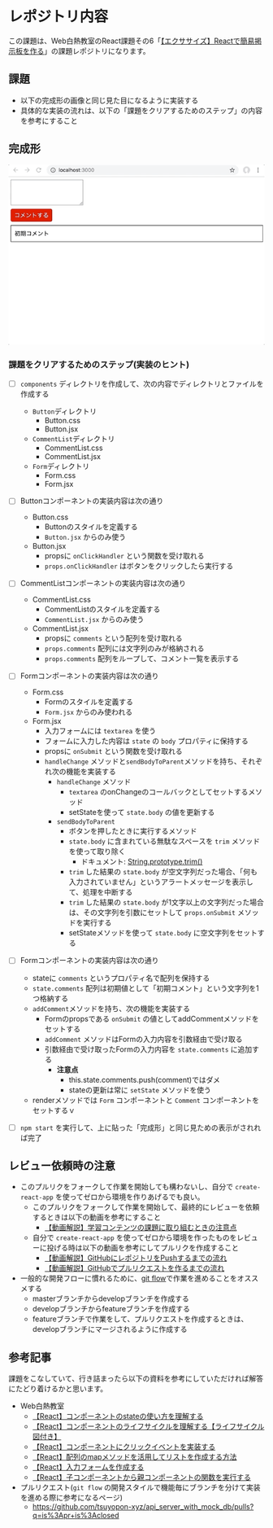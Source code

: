 # レポジトリ内容

この課題は、Web白熱教室のReact課題その6「[【エクササイズ】Reactで簡易掲示板を作る](https://tsuyopon.xyz/learning-contents/web-dev/javascript/react/js-exercise-for-react-6/)」の課題レポジトリになります。

## 課題

- 以下の完成形の画像と同じ見た目になるように実装する
- 具体的な実装の流れは、以下の「課題をクリアするためのステップ」の内容を参考にすること

## 完成形

![](images_for_exercise/complete-js-exercise-for-react-6.gif)

### 課題をクリアするためのステップ(実装のヒント)

- [ ] `components` ディレクトリを作成して、次の内容でディレクトリとファイルを作成する
    - `Button`ディレクトリ
        - Button.css
        - Button.jsx
    - `CommentList`ディレクトリ
        - CommentList.css
        - CommentList.jsx
    - `Form`ディレクトリ
        - Form.css
        - Form.jsx
- [ ] Buttonコンポーネントの実装内容は次の通り
    - Button.css
        - Buttonのスタイルを定義する
        - `Button.jsx` からのみ使う
    - Button.jsx
        - propsに `onClickHandler` という関数を受け取れる
        - `props.onClickHandler` はボタンをクリックしたら実行する
- [ ] CommentListコンポーネントの実装内容は次の通り
    - CommentList.css
        - CommentListのスタイルを定義する
        - `CommentList.jsx` からのみ使う
    - CommentList.jsx
        - propsに `comments` という配列を受け取れる
        - `props.comments` 配列には文字列のみが格納される
        - `props.comments` 配列をループして、コメント一覧を表示する
- [ ] Formコンポーネントの実装内容は次の通り
    - Form.css
        - Formのスタイルを定義する
        - `Form.jsx` からのみ使われる
    - Form.jsx
        - 入力フォームには `textarea` を使う
        - フォームに入力した内容は `state` の `body` プロパティに保持する
        - propsに `onSubmit` という関数を受け取れる
        - `handleChange` メソッドと`sendBodyToParent`メソッドを持ち、それぞれ次の機能を実装する
            - `handleChange` メソッド
                - `textarea` のonChangeのコールバックとしてセットするメソッド
                - setStateを使って `state.body` の値を更新する
            - `sendBodyToParent`
                - ボタンを押したときに実行するメソッド
                - `state.body` に含まれている無駄なスペースを `trim` メソッドを使って取り除く
                    - ドキュメント: [String.prototype.trim()](https://developer.mozilla.org/ja/docs/Web/JavaScript/Reference/Global_Objects/String/trim)
                - `trim` した結果の `state.body` が空文字列だった場合、「何も入力されていません」というアラートメッセージを表示して、処理を中断する
                - `trim` した結果の `state.body` が1文字以上の文字列だった場合は、その文字列を引数にセットして `props.onSubmit` メソッドを実行する
                - setStateメソッドを使って `state.body` に空文字列をセットする
- [ ] Formコンポーネントの実装内容は次の通り
    - stateに `comments` というプロパティ名で配列を保持する
    - `state.comments` 配列は初期値として「初期コメント」という文字列を1つ格納する
    - `addComment`メソッドを持ち、次の機能を実装する
        - Formのpropsである `onSubmit` の値としてaddCommentメソッドをセットする
        - `addComment` メソッドはFormの入力内容を引数経由で受け取る
        - 引数経由で受け取ったFormの入力内容を `state.comments` に追加する
            - **注意点**
                - this.state.comments.push(comment)ではダメ
                - stateの更新は常に `setState` メソッドを使う
    - renderメソッドでは `Form` コンポーネントと `Comment` コンポーネントをセットするｖ
- [ ] `npm start` を実行して、上に貼った「完成形」と同じ見ための表示がされれば完了


## レビュー依頼時の注意

- このプルリクをフォークして作業を開始しても構わないし、自分で `create-react-app` を使ってゼロから環境を作りあげるでも良い。
    - このプルリクをフォークして作業を開始して、最終的にレビューを依頼するときは以下の動画を参考にすること
        - [【動画解説】学習コンテンツの課題に取り組むときの注意点](https://tsuyopon.xyz/learning-contents/github/when-you-try-the-excercise-of-learning-contents/)
    - 自分で `create-react-app` を使ってゼロから環境を作ったものをレビューに投げる時は以下の動画を参考にしてプルリクを作成すること
        - [【動画解説】GitHubにレポジトリをPushするまでの流れ](https://tsuyopon.xyz/learning-contents/github/how-to-push-a-local-repository-to-the-github/)
        - [【動画解説】GitHubでプルリクエストを作るまでの流れ](https://tsuyopon.xyz/learning-contents/github/how-to-create-a-pull-request-on-github/)
- 一般的な開発フローに慣れるために、[git flow](https://qiita.com/KosukeSone/items/514dd24828b485c69a05)で作業を進めることをオススメする
    - masterブランチからdevelopブランチを作成する
    - developブランチからfeatureブランチを作成する
    - featureブランチで作業をして、プルリクエストを作成するときは、developブランチにマージされるように作成する

## 参考記事

課題をこなしていて、行き詰まったら以下の資料を参考にしていただければ解答にたどり着けるかと思います。

- Web白熱教室
    - [【React】コンポーネントのstateの使い方を理解する](https://tsuyopon.xyz/learning-contents/web-dev/javascript/react/understand-and-how-to-use-the-state/)
    - [【React】コンポーネントのライフサイクルを理解する【ライフサイクル図付き】](https://tsuyopon.xyz/learning-contents/web-dev/javascript/react/understand-the-lifecycle-of-components/)
    - [【React】コンポーネントにクリックイベントを実装する](https://tsuyopon.xyz/learning-contents/web-dev/javascript/react/how-to-handle-click-events/)
    - [【React】配列のmapメソッドを活用してリストを作成する方法](https://tsuyopon.xyz/learning-contents/web-dev/javascript/react/lists-and-keys/)
    - [【React】入力フォームを作成する](https://tsuyopon.xyz/learning-contents/web-dev/javascript/react/forms/)
    - [【React】子コンポーネントから親コンポーネントの関数を実行する](https://tsuyopon.xyz/learning-contents/web-dev/javascript/react/call-parent-functions-from-a-child-component/)
- プルリクエスト(`git flow` の開発スタイルで機能毎にブランチを分けて実装を進める際に参考になるページ)
    - https://github.com/tsuyopon-xyz/api_server_with_mock_db/pulls?q=is%3Apr+is%3Aclosed
